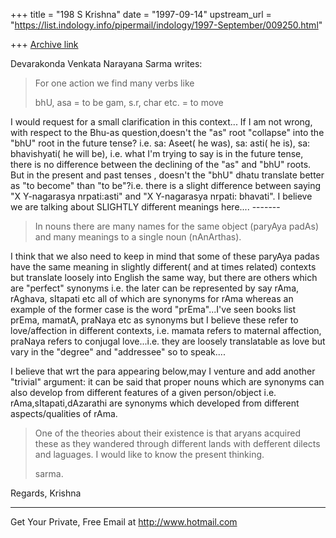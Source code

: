 +++
title = "198 S Krishna"
date = "1997-09-14"
upstream_url = "https://list.indology.info/pipermail/indology/1997-September/009250.html"

+++
[Archive link](https://list.indology.info/pipermail/indology/1997-September/009250.html)

Devarakonda Venkata Narayana Sarma writes:
>For one action we find many verbs like
>
>bhU, asa = to be
>gam, s.r, char etc. = to move

I would request for a small clarification in this context... If I am not
wrong, with respect to the Bhu-as question,doesn't the "as" root
"collapse" into the "bhU" root in the future tense? i.e. sa: Aseet( he
was), sa: asti( he is), sa: bhavishyati( he will be), i.e. what I'm
trying to say is in the future tense, there is no difference between the
declining of the "as" and "bhU" roots. But in the present and past
tenses , doesn't the "bhU" dhatu translate better as "to become" than
"to be"?i.e. there is a slight difference between saying "X Y-nagarasya
nrpati:asti" and "X Y-nagarasya nrpati: bhavati". I believe we are
talking about SLIGHTLY different meanings here....
                             -------


>
>In nouns there are many names for the same object (paryAya padAs) and
>many meanings to a single noun (nAnArthas).

I think that we also need to keep in mind that some of these paryAya
padas have the same meaning in slightly different( and at times related)
contexts but translate loosely into English the same way, but there are
others which are "perfect" synonyms i.e. the later can be represented by
say rAma, rAghava, sItapati etc all of which are synonyms for rAma
whereas an example of the former case is the word "prEma"...I've seen
books list prEma, mamatA, praNaya etc as synonyms but I believe these
refer to love/affection in different contexts, i.e. mamata refers to
maternal affection, praNaya refers to conjugal love...i.e. they are
loosely translatable as love but vary in the "degree" and "addressee" so
to speak....

 I believe that wrt the para appearing below,may I venture and add
another "trivial" argument: it can be said that proper nouns which are
synonyms can also develop from different features of a given
person/object i.e. rAma,sItapati,dAzarathi are synonyms which developed
from different aspects/qualities of rAma.


>One of the theories about their existence is that aryans acquired these
as they wandered through different lands with defferent dilects and
laguages. I would like to know the present thinking.
>
>sarma.
>


Regards,
Krishna

______________________________________________________
Get Your Private, Free Email at http://www.hotmail.com



